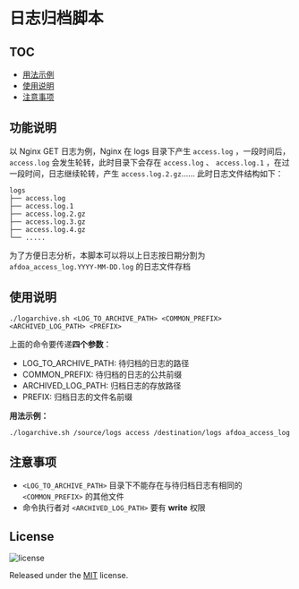 
日志归档脚本
======

## TOC

* [用法示例](#用法示例)
* [使用说明](#使用说明)
* [注意事项](#注意事项)

## 功能说明

以 Nginx GET 日志为例，Nginx 在 logs 目录下产生 `access.log` ，一段时间后，`access.log` 会发生轮转，此时目录下会存在 `access.log` 、 `access.log.1` ，在过一段时间，日志继续轮转，产生 `access.log.2.gz`...... 此时日志文件结构如下：

```
logs
├── access.log
├── access.log.1
├── access.log.2.gz
├── access.log.3.gz
├── access.log.4.gz
└── .....
```

为了方便日志分析，本脚本可以将以上日志按日期分割为 `afdoa_access_log.YYYY-MM-DD.log` 的日志文件存档

## 使用说明

```shell
./logarchive.sh <LOG_TO_ARCHIVE_PATH> <COMMON_PREFIX> <ARCHIVED_LOG_PATH> <PREFIX>
```
上面的命令要传递**四个参数**：
* LOG_TO_ARCHIVE_PATH: 待归档的日志的路径
* COMMON_PREFIX: 待归档的日志的公共前缀
* ARCHIVED_LOG_PATH: 归档日志的存放路径
* PREFIX: 归档日志的文件名前缀

**用法示例：**

```shell
./logarchive.sh /source/logs access /destination/logs afdoa_access_log
```
## 注意事项

* `<LOG_TO_ARCHIVE_PATH>` 目录下不能存在与待归档日志有相同的 `<COMMON_PREFIX>` 的其他文件
* 命令执行者对 `<ARCHIVED_LOG_PATH>` 要有 **write** 权限

## License

![license](https://img.shields.io/github/license/rocj/logarchive.svg?style=flat-square)

Released under the [MIT](./LICENSE) license.
